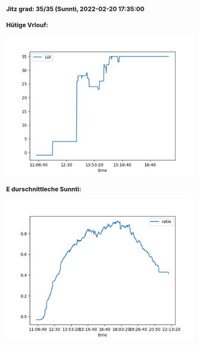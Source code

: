 ### Jitz grad: 35/35 (Sunnti, 2022-02-20 17:35:00

### Hütige Vrlouf:
![Graph](Today.png)

### E durschnittleche Sunnti:
![Graph](Sunnti.png)